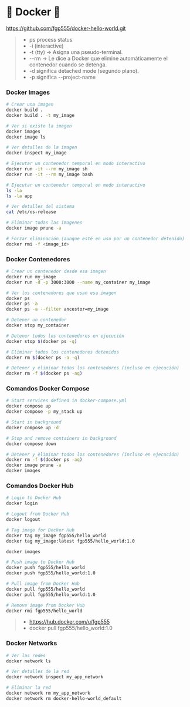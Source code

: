 <!-- readme.md -->

# 🚀 Docker 🚀

https://github.com/fgp555/docker-hello-world.git

> - ps process status
> - -i (interactive)
> - -t (tty) → Asigna una pseudo-terminal.
> - --rm → Le dice a Docker que elimine automáticamente el contenedor cuando se detenga.
> - -d significa detached mode (segundo plano).
> - -p significa --project-name

### Docker Images

```sh
# Crear una imagen
docker build .
docker build . -t my_image

# Ver si existe la imagen
docker images
docker image ls

# Ver detalles de la imagen
docker inspect my_image

# Ejecutar un contenedor temporal en modo interactivo
docker run -it --rm my_image sh
docker run -it --rm my_image bash

# Ejecutar un contenedor temporal en modo interactivo
ls -la
ls -la app

# Ver detalles del sistema
cat /etc/os-release

# Eliminar todas las imagenes
docker image prune -a

# Forzar eliminación (aunque esté en uso por un contenedor detenido)
docker rmi -f <image_id>
```

### Docker Contenedores

```sh
# Crear un contenedor desde esa imagen
docker run my_image
docker run -d -p 3000:3000 --name my_container my_image

# Ver los contenedores que usan esa imagen
docker ps
docker ps -a
docker ps -a --filter ancestor=my_image

# Detener un contenedor
docker stop my_container

# Detener todos los contenedores en ejecución
docker stop $(docker ps -q)

# Eliminar todos los contenedores detenidos
docker rm $(docker ps -a -q)

# Detener y eliminar todos los contenedores (incluso en ejecución)
docker rm -f $(docker ps -aq)

```

### Comandos Docker Compose

```bash
# Start services defined in docker-compose.yml
docker compose up
docker compose -p my_stack up

# Start in background
docker compose up -d

# Stop and remove containers in background
docker compose down

# Detener y eliminar todos los contenedores (incluso en ejecución)
docker rm -f $(docker ps -aq)
docker image prune -a
docker images

```

### Comandos Docker Hub

```bash
# Login to Docker Hub
docker login

# Logout from Docker Hub
docker logout

# Tag image for Docker Hub
docker tag my_image fgp555/hello_world
docker tag my_image:latest fgp555/hello_world:1.0

docker images

# Push image to Docker Hub
docker push fgp555/hello_world
docker push fgp555/hello_world:1.0

# Pull image from Docker Hub
docker pull fgp555/hello_world
docker pull fgp555/hello_world:1.0

# Remove image from Docker Hub
docker rmi fgp555/hello_world

```

> - https://hub.docker.com/u/fgp555
> - docker pull fgp555/hello_world:1.0

### Docker Networks

```sh
# Ver las redes
docker network ls

# Ver detalles de la red
docker network inspect my_app_network

# Eliminar la red
docker network rm my_app_network
docker network rm docker-hello-world_default

```

